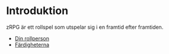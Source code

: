 # Introduktion

zRPG är ett rollspel som utspelar sig i en framtid efter framtiden.

- [Din rollperson](./din_rollperson.md)
- [Färdigheterna](./färdigheterna.md)
